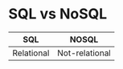# SQL vs NoSQL


| SQL        | NOSQL          |
|------------|:--------------:|
| Relational | Not-relational |
